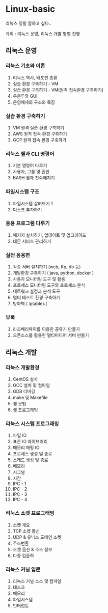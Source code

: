 # Linux-basic
리눅스 정말 잘하고 싶다..

계획 : 리눅스 운영, 리눅스 개발 병렬 진행

## 리눅스 운영
### 리눅스 기초와 이론
  1. 리눅스 역사, 배포판 종류
  2. 실습 환경 구축하기 - VM
  3. 실습 환경 구축하기 - VM(원격 접속환경 구축하기)
  4. 우분투와 GUI
  5. 운영체제의 구조와 특징

### 실습 환경 구축하기
  1. VM 원격 실습 환경 구축하기
  2. AWS 원격 접속 환경 구축하기
  3. GCP 원격 접속 환경 구축하기

### 리눅스 쉘과 CLI 명령어
  1. 기본 명령어 다루기
  2. 사용자, 그룹 및 권한
  3. BASH 쉘과 친숙해지기

### 파일시스템 구조
  1. 파일시스템 살펴보기 1
  2. 디스크 추가하기

### 응용 프로그램 다루기
  1. 패키지 설치하기, 업데이트 및 업그레이드
  2. 데몬 서비스 관리하기

### 실전 응용편
  1. 각종 서버 설치하기 (web, ftp, db 등)
  2. 개발환경 구축하기 ( java, python, docker )
  3. 사용자 모니터링 도구 및 활용
  4. 프로세스 모니터링 도구와 프로세스 분석
  5. 네트워크 설정과 분석 도구
  6. 멀티 테스트 환경 구축하기
  7. 방화벽 ( iptables )
   
### 부록
  1. 라즈베리파이를 이용한 공유기 만들기
  2. 오픈소스를 활용한 멀티미디어 서버 만들기

## 리눅스 개발
### 리눅스 개발환경
  1. CentOS 설치
  2. GCC 설치 및 컴파일
  3. GDB 디버깅
  4. make 및 Makefile
  5. 쉘 문법
  6. 쉘 프로그래밍
   
### 리눅스 시스템 프로그래밍
  1. 파일 IO
  2. 표준 IO 라이브러리
  3. 메모리 매핑 IO
  4. 프로세스 생성 및 종료
  5. 스레드 생성 및 종료
  6. 메모리
  7. 시그널
  8. 시간
  9. IPC - 1
  10. IPC - 2
  11. IPC - 3
  12. IPC - 4

### 리눅스 소켓 프로그래밍
  1. 소켓 개요
  2. TCP 소켓 통신
  3. UDP & 유닉스 도메인 소켓
  4. 주소변환
  5. 소켓 옵션 & 주소 정보
  6. 다중 입출력
   
### 리눅스 커널 입문
  1. 리눅스 커널 소스 및 컴파일
  2. 테스크
  3. 메모리
  4. 파일시스템
  5. 인터럽트


